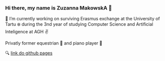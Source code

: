 ### Hi there, my name is Zuzanna MakowskA 👋
🔭 I’m currently working on surviving Erasmus exchange at the University of Tartu :snowflake: during the 3nd year of studying Computer Science and Artificial Inteligence at AGH :v: 

Privatly former equestrian 🏇 and piano player 🎹


:mag: [link do github pages](https://mcowska.github.io/) 


<!--
**McOwska/McOwska** is a ✨ _special_ ✨ repository because its `README.md` (this file) appears on your GitHub profile.

Here are some ideas to get you started:

- 🔭 I’m currently working on ...
- 🌱 I’m currently learning ...
- 👯 I’m looking to collaborate on ...
- 🤔 I’m looking for help with ...
- 💬 Ask me about ...
- 📫 How to reach me: ...
- 😄 Pronouns: ...
- ⚡ Fun fact: ...
-->
